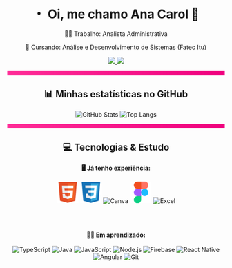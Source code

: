 <h1 align="center">・ Oi, me chamo Ana Carol 👋</h1>

<p align="center"> 👩‍💻 Trabalho: Analista Administrativa </p>
<p align="center"> 🌱 Cursando: Análise e Desenvolvimento de Sistemas (Fatec Itu) </p>


<div align="center" style="display: inline_block">
<a href="mailto:anacarolcorr07@gmail.com">
<img src="https://img.shields.io/badge/Gmail-D14836?style=for-the-badge&logo=gmail&logoColor=white"/>
</a>  <a href="https://instagram.com/ana.carollz_" target="_blank"><img src="https://img.shields.io/badge/-Instagram-%23E4405F?style=for-the-badge&logo=instagram&logoColor=white" target="_blank"></a>
</div>

<hr style="border: 0; height: 10px; background: linear-gradient(to right, #ff2c97, #ef007e);">



<div align="center">

## 📊 Minhas estatísticas no GitHub

![GitHub Stats](https://github-stats-alpha.vercel.app/api?username=anacorreaa&cc=000&tc=ff4da6&ic=ff80c0&bc=000)  ![Top Langs](https://github-readme-stats-sigma-five.vercel.app/api/top-langs/?username=anacorreaa&layout=compact&theme=radical)

<hr style="border: 0; height: 10px; background: linear-gradient(to right, #ff2c97, #ef007e);">

## 💻 Tecnologias & Estudo

**🖥️ Já tenho experiência:**<br><br>
<img src="https://raw.githubusercontent.com/devicons/devicon/master/icons/html5/html5-original.svg" alt="HTML5" width="50" height="50"/>
<img src="https://raw.githubusercontent.com/devicons/devicon/master/icons/css3/css3-original.svg" alt="CSS3" width="50" height="50"/>
<img src="https://cdn.jsdelivr.net/gh/devicons/devicon@latest/icons/canva/canva-original.svg" alt="Canva" width="50" height="50" />
<img src="https://raw.githubusercontent.com/devicons/devicon/master/icons/figma/figma-original.svg" alt="Figma" width="50" height="50"/>
<img src="https://cdn.worldvectorlogo.com/logos/microsoft-excel-2013.svg" alt="Excel" width="50" height="50"/>

<br><br>

**👩‍💻 Em aprendizado:**<br><br>
<img src="https://cdn.jsdelivr.net/gh/devicons/devicon/icons/typescript/typescript-original.svg" width="40" height="40" alt="TypeScript"/>
<img src="https://cdn.jsdelivr.net/gh/devicons/devicon/icons/java/java-original.svg" width="40" height="40" alt="Java"/>
<img src="https://cdn.jsdelivr.net/gh/devicons/devicon/icons/javascript/javascript-original.svg" width="40" height="40" alt="JavaScript"/>
<img src="https://cdn.jsdelivr.net/gh/devicons/devicon/icons/nodejs/nodejs-original.svg" width="40" height="40" alt="Node.js"/>
<img src="https://cdn.jsdelivr.net/gh/devicons/devicon/icons/firebase/firebase-plain.svg" width="40" height="40" alt="Firebase"/>
<img src="https://cdn.jsdelivr.net/gh/devicons/devicon/icons/react/react-original.svg" width="40" height="40" alt="React Native"/>
<img src="https://cdn.jsdelivr.net/gh/devicons/devicon/icons/angularjs/angularjs-original.svg" width="40" height="40" alt="Angular"/>
<img src="https://cdn.jsdelivr.net/gh/devicons/devicon/icons/git/git-original.svg" width="40" height="40" alt="Git"/>

</div>
